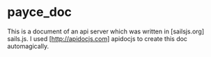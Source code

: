 # payce_doc
This is a document of an api server which was written in [sailsjs.org] sails.js.
I used [http://apidocjs.com] apidocjs to create this doc automagically. 
